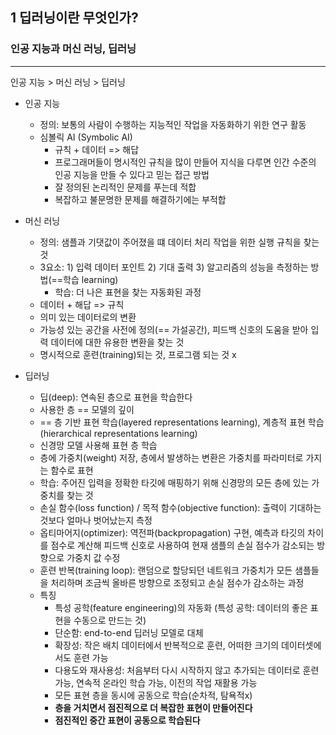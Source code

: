 ## 1 딥러닝이란 무엇인가?
### 인공 지능과 머신 러닝, 딥러닝

----

인공 지능 > 머신 러닝 > 딥러닝
* 인공 지능
	* 정의: 보통의 사람이 수행하는 지능적인 작업을 자동화하기 위한 연구 활동
	* 심볼릭 AI (Symbolic AI)
		* 규칙 + 데이터 => 해답
		* 프로그래머들이 명시적인 규칙을 많이 만들어 지식을 다루면 인간 수준의 인공 지능을 만들 수 있다고 믿는 접근 방법
		* 잘 정의된 논리적인 문제를 푸는데 적합
		* 복잡하고 불문명한 문제를 해결하기에는 부적합

* 머신 러닝
	* 정의: 샘플과 기댓값이 주어졌을 떄 데이터 처리 작업을 위한 실행 규칙을 찾는 것
	* 3요소: 1) 입력 데이터 포인트 2) 기대 출력 3) 알고리즘의 성능을 측정하는 방법(==학습 learning)
		* 학습: 더 나은 표현을 찾는 자동화된 과정
	* 데이터 + 해답 => 규칙
	* 의미 있는 데이터로의 변환
	* 가능성 있는 공간을 사전에 정의(== 가설공간), 피드백 신호의 도움을 받아 입력 데이터에 대한 유용한 변환을 찾는 것
	* 명시적으로 훈련(training)되는 것, 프로그램 되는 것 x

* 딥러닝
	* 딥(deep): 연속된 층으로 표현을 학습한다
	* 사용한 층 == 모델의 깊이
	* == 층 기반 표현 학습(layered representations learning), 계층적 표현 학습(hierarchical representations learning)
	* 신경망 모델 사용해 표현 층 학습
	* 층에 가중치(weight) 저장, 층에서 발생하는 변환은 가중치를 파라미터로 가지는 함수로 표현
	* 학습: 주어진 입력을 정확한 타깃에 매핑하기 위해 신경망의 모든 층에 있는 가중치를 찾는 것
	* 손실 함수(loss function) / 목적 함수(objective function): 출력이 기대하는 것보다 얼마나 벗어났는지 측정
	* 옵티마어지(optimizer): 역전파(backpropagation) 구현, 예측과 타깃의 차이를 점수로 계산해 피드백 신호로 사용하여 현재 샘플의 손실 점수가 감소되는 방향으로 가중치 값 수정
	* 훈련 반복(training loop): 랜덤으로 할당되던 네트워크 가중치가 모든 샘플들을 처리하며 조금씩 올바른 방향으로 조정되고 손실 점수가 감소하는 과정
	* 특징
		* 특성 공학(feature engineering)의 자동화 (특성 공학: 데이터의 좋은 표현을 수동으로 만드는 것)
		* 단순함: end-to-end 딥러닝 모델로 대체
		* 확장성: 작은 배치 데이터에서 반복적으로 훈련, 어떠한 크기의 데이터셋에서도 훈련 가능
		* 다용도와 재사용성: 처음부터 다시 시작하지 않고 추가되는 데이터로 훈련 가능, 연속적 온라인 학습 가능, 이전의 작업 재활용 가능 
		* 모든 표현 층을 동시에 공동으로 학습(순차적, 탐욕적x)
		* <b>층을 거치면서 점진적으로 더 복잡한 표현이 만들어진다</b>
		* <b>점진적인 중간 표현이 공동으로 학습된다</b>